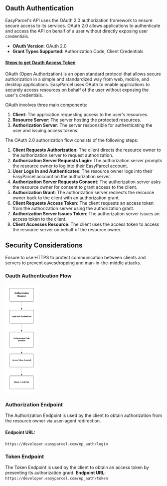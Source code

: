 ## Oauth Authentication

EasyParcel's API uses the OAuth 2.0 authorization framework to ensure secure access to its services. OAuth 2.0 allows applications to authenticate and access the API on behalf of a user without directly exposing user credentials. 

- **OAuth Version**: OAuth 2.0
- **Grant Types Supported**: Authorization Code, Client Credentials

#### [Steps to get Oauth Access Token](Steps%20to%20get%20Oauth%20Access%20Token.md)

OAuth (Open Authorization) is an open standard protocol that allows secure authorization in a simple and standardized way from web, mobile, and desktop applications. EasyParcel uses OAuth to enable applications to securely access resources on behalf of the user without exposing the user's credentials.

OAuth involves three main components:
1. **Client**: The application requesting access to the user's resources.
2. **Resource Server**: The server hosting the protected resources.
3. **Authorization Server**: The server responsible for authenticating the user and issuing access tokens.

The OAuth 2.0 authorization flow consists of the following steps:
1. **Client Requests Authorization**: The client directs the resource owner to the authorization server to request authorization.
2. **Authorization Server Requests Login**: The authorization server prompts the resource owner to log into their EasyParcel account.
3. **User Logs In and Authenticates**: The resource owner logs into their EasyParcel account on the authorization server.
4. **Authorization Server Requests Consent**: The authorization server asks the resource owner for consent to grant access to the client.
5. **Authorization Grant**: The authorization server redirects the resource owner back to the client with an authorization grant.
6. **Client Requests Access Token**: The client requests an access token from the authorization server using the authorization grant.
7. **Authorization Server Issues Token**: The authorization server issues an access token to the client.
8. **Client Accesses Resource**: The client uses the access token to access the resource server on behalf of the resource owner.

## Security Considerations
Ensure to use HTTPS to protect communication between clients and servers to prevent eavesdropping and man-in-the-middle attacks.

### Oauth Authentication Flow
<img src="../pictures/Oauth%20Flow%20chart.png" alt="Flow Chart" style="height: 350px;">


### Authorization Endpoint
The Authorization Endpoint is used by the client to obtain authorization from the resource owner via user-agent redirection.
#### Endpoint URL: 
`https://developer.easyparcel.com/ep_auth/login`



### Token Endpoint
The Token Endpoint is used by the client to obtain an access token by presenting its authorization grant.
**Endpoint URL**: 
`https://developer.easyparcel.com/ep_auth/token`


